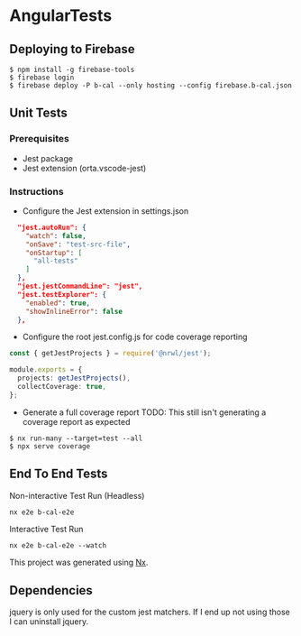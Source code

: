# AngularTests

## Deploying to Firebase

```shell
$ npm install -g firebase-tools
$ firebase login
$ firebase deploy -P b-cal --only hosting --config firebase.b-cal.json
```

## Unit Tests

### Prerequisites

- Jest package
- Jest extension (orta.vscode-jest)

### Instructions

- Configure the Jest extension in settings.json

```json
  "jest.autoRun": {
    "watch": false,
    "onSave": "test-src-file",
    "onStartup": [
      "all-tests"
    ]
  },
  "jest.jestCommandLine": "jest",
  "jest.testExplorer": {
    "enabled": true,
    "showInlineError": false
  },
```

- Configure the root jest.config.js for code coverage reporting

```ts
const { getJestProjects } = require('@nrwl/jest');

module.exports = {
  projects: getJestProjects(),
  collectCoverage: true,
};
```

- Generate a full coverage report
  TODO: This still isn't generating a coverage report as expected

```shell
$ nx run-many --target=test --all
$ npx serve coverage
```

## End To End Tests

Non-interactive Test Run (Headless)

```shell
nx e2e b-cal-e2e
```

Interactive Test Run

```shell
nx e2e b-cal-e2e --watch
```

This project was generated using [Nx](https://nx.dev).

## Dependencies

jquery is only used for the custom jest matchers. If I end up not using those I can uninstall jquery.
